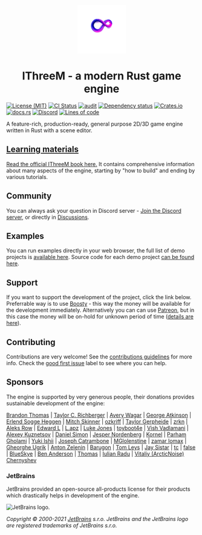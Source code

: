 <div align="center">
  <a href="https://ithreem.com/">
    <img src="pics/logo.png" width="128" height="128" alt="IThreeM" />
  </a>
  <h1>IThreeM - a modern Rust game engine</h1>
</div>

[![License (MIT)](https://img.shields.io/crates/l/i3m)](https://github.com/IThreeM/I3M-Engine-Core/blob/master/LICENSE.md)
[![CI Status](https://github.com/IThreeM/I3M-Engine-Core/actions/workflows/ci.yml/badge.svg)](https://github.com/IThreeM/I3M-Engine-Core/actions/workflows/ci.yml)
[![audit](https://github.com/IThreeM/I3M-Engine-Core/actions/workflows/audit.yml/badge.svg)](https://github.com/IThreeM/I3M-Engine-Core/actions/workflows/audit.yml)
[![Dependency status](https://deps.rs/repo/github/IThreeM/IThreeM/status.svg)](https://deps.rs/repo/github/IThreeM/IThreeM)
[![Crates.io](https://img.shields.io/crates/v/i3m)](https://crates.io/crates/i3m)
[![docs.rs](https://img.shields.io/badge/docs-website-blue)](https://docs.rs/IThreeM/)
[![Discord](https://img.shields.io/discord/756573453561102427)](https://discord.gg/xENF5Uh)
[![Lines of code](https://tokei.rs/b1/github/IThreeM/IThreeM)](https://github.com/IThreeM/I3M-Engine-Core)

A feature-rich, production-ready, general purpose 2D/3D game engine written in Rust with a scene editor.

## [Learning materials](https://i3m-book.github.io/)

[Read the official IThreeM book here.](https://i3m-book.github.io/) It contains comprehensive information about many aspects of the engine, starting
by "how to build" and ending by various tutorials.

## Community

You can always ask your question in Discord server - [Join the Discord server](https://discord.gg/xENF5Uh), or directly in
[Discussions](https://github.com/IThreeM/I3M-Engine-Core/discussions).

## Examples

You can run examples directly in your web browser, the full list of demo projects is [available here](https://ithreem.com/examples.html).
Source code for each demo project [can be found here](https://github.com/IThreeM/i3m-demo-projects).

## Support

If you want to support the development of the project, click the link below. Preferrable way is to use [Boosty](https://boosty.to/i3m) - this way the money
will be available for the development immediately. Alternatively you can can use [Patreon](https://www.patreon.com/mrdimas), but in this case the money will
be on-hold for unknown period of time ([details are here](https://github.com/IThreeM/I3M-Engine-Core/issues/363)).

## Contributing

Contributions are very welcome! See the [contributions guidelines](CONTRIBUTING.md) for more info. Check the [good first issue](https://github.com/IThreeM/I3M-Engine-Core/issues?q=is%3Aissue+is%3Aopen+label%3A%22good+first+issue%22) label to
see where you can help.

## Sponsors

The engine is supported by very generous people, their donations provides sustainable development of the engine:

[Brandon Thomas](https://www.patreon.com/user?u=34951681) | [Taylor C. Richberger](https://www.patreon.com/user/creators?u=60141723) | [Avery Wagar](https://www.patreon.com/user?u=41863848) |
[George Atkinson](https://www.patreon.com/user?u=61771027) | [Erlend Sogge Heggen](https://www.patreon.com/amethystengine/creators) | [Mitch Skinner](https://www.patreon.com/user/creators?u=60141723) | [ozkriff](https://www.patreon.com/ozkriff) | [Taylor Gerpheide](https://www.patreon.com/user/creators?u=32274918) |
[zrkn](https://www.patreon.com/user/creators?u=23413376) | [Aleks Row](https://www.patreon.com/user/creators?u=51907853) | [Edward L](https://www.patreon.com/user/creators?u=53507198) | [L.apz](https://www.patreon.com/user/creators?u=5448832) | [Luke Jones](https://www.patreon.com/flukejones) | [toyboot4e](https://www.patreon.com/user/creators?u=53758973) | [Vish Vadlamani](https://www.patreon.com/user/creators?u=42768509) |
[Alexey Kuznetsov](https://www.patreon.com/user?u=39375025) | [Daniel Simon](https://www.patreon.com/user/creators?u=43754885) | [Jesper Nordenberg](https://www.patreon.com/jesnor) | [Kornel](https://www.patreon.com/user?u=59867) | [Parham Gholami](https://www.patreon.com/user?u=33009238) | [Yuki Ishii](https://www.patreon.com/user/creators?u=9564103) |
[Joseph Catrambone](https://www.patreon.com/user?u=4738580) | [MGlolenstine](https://github.com/MGlolenstine) | [zamar lomax](https://www.patreon.com/user?u=65928523) | [Gheorghe Ugrik](https://www.patreon.com/user?u=54846813) |
[Anton Zelenin](https://www.patreon.com/user?u=62378966) | [Barugon](https://www.patreon.com/user?u=11344465) | [Tom Leys](https://www.patreon.com/user?u=222856) | [Jay Sistar](https://www.patreon.com/user?u=284041) | [tc](https://www.patreon.com/user?u=11268466) | [false](https://www.patreon.com/user?u=713537) | [BlueSkye](https://www.patreon.com/EmotionalSnow) |
[Ben Anderson](https://www.patreon.com/user/creators?u=14436239) | [Thomas](https://www.patreon.com/user?u=317826) | [Iulian Radu](https://www.patreon.com/user?u=8698230) | [Vitaliy (ArcticNoise) Chernyshev](https://www.patreon.com/user?u=2601918)

### JetBrains

JetBrains provided an open-source all-products license for their products which drastically helps in development of the engine.

<img src="https://resources.jetbrains.com/storage/products/company/brand/logos/jb_beam.png" alt="JetBrains logo." width="200" height="200">

_Copyright © 2000-2021 [JetBrains](https://jb.gg/OpenSource) s.r.o. JetBrains and the JetBrains logo are registered trademarks of JetBrains s.r.o._
